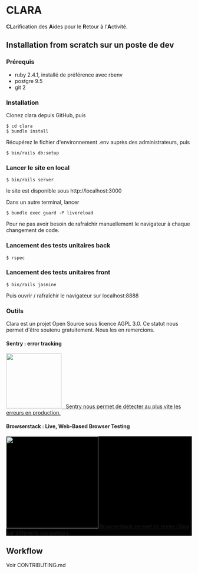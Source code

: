 # CLARA

**CL**arification des **A**ides pour le **R**etour à l'**A**ctivité.

## Installation from scratch sur un poste de dev

### Prérequis

 - ruby 2.4.1, installé de préférence avec rbenv
 - postgre 9.5
 - git 2

### Installation

Clonez clara depuis GitHub, puis

```
$ cd clara
$ bundle install
```

Récupérez le fichier d'environnement .env  auprès des administrateurs, puis

```
$ bin/rails db:setup
```


### Lancer le site en local
```
$ bin/rails server
```
le site est disponible sous http://localhost:3000

Dans un autre terminal, lancer

```
$ bundle exec guard -P livereload
```

Pour ne pas avoir besoin de rafraîchir manuellement le navigateur à chaque changement de code.

### Lancement des tests unitaires back

```
$ rspec
```

### Lancement des tests unitaires front

```
$ bin/rails jasmine
```

Puis ouvrir / rafraîchir le navigateur sur localhost:8888

### Outils 
Clara est un projet Open Source sous licence AGPL 3.0. 
Ce statut nous permet d'être soutenu gratuitement. Nous les en remercions.

#### Sentry : error tracking
<p>
  <a href="https://sentry.io">
  <img src="https://sentry-brand.storage.googleapis.com/sentry-logo-black.png" width="150"/>
   Sentry nous permet de détecter au plus vite les erreurs en production.
 </a>
</p>

#### Browserstack : Live, Web-Based Browser Testing
<p style="background-color: black;">
 <a href="https://www.browserstack.com/">
  <img src="https://www.browserstack.com/images/layout/browserstack-logo-600x315.png" width="250"/>
  Browserstack permet de tester Clara sur différents navigateurs.
 </a>
</p>

## Workflow

Voir CONTRIBUTING.md
